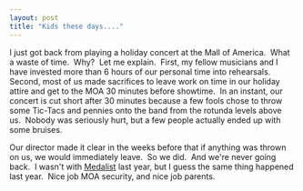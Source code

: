 ```yaml
---
layout: post
title: "Kids these days...."
---
```


<p>I just got back from playing a holiday concert at the Mall of America.&nbsp; What a waste of time.&nbsp; Why?&nbsp; Let me explain.&nbsp; First, my fellow musicians and I have invested more than 6 hours of our personal time into rehearsals.&nbsp; Second, most of us made sacrifices to leave work on time in our holiday attire and get to the MOA 30 minutes before showtime.&nbsp; In an instant, our concert is cut short after 30 minutes because a few fools chose to throw some Tic-Tacs and pennies onto the band from the rotunda levels above us.&nbsp; Nobody was seriously hurt, but a few people actually ended up with some bruises.&nbsp; </p>
<p>Our director made it clear in the weeks before that if anything was thrown on us, we would immediately leave.&nbsp; So we did.&nbsp; And we're never going back.&nbsp; I wasn't with <a href="http://www.medalistband.com" target="_blank">Medalist</a> last year, but I guess the same thing happened last year.&nbsp; Nice job MOA security, and nice job parents.&nbsp; </p>
 
